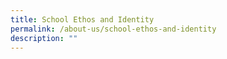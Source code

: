 ```yaml
---
title: School Ethos and Identity
permalink: /about-us/school-ethos-and-identity
description: ""
---
```


